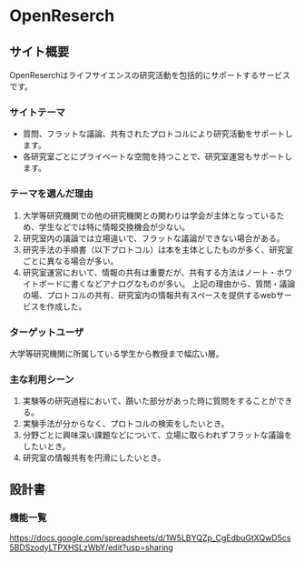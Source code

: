 # OpenReserch

## サイト概要
OpenReserchはライフサイエンスの研究活動を包括的にサポートするサービスです。

### サイトテーマ
* 質問、フラットな議論、共有されたプロトコルにより研究活動をサポートします。
* 各研究室ごとにプライベートな空間を持つことで、研究室運営もサポートします。

### テーマを選んだ理由
1. 大学等研究機関での他の研究機関との関わりは学会が主体となっているため、学生などでは特に情報交換機会が少ない。
2. 研究室内の議論では立場違いで、フラットな議論ができない場合がある。
3. 研究手法の手順書（以下プロトコル）は本を主体としたものが多く、研究室ごとに異なる場合が多い。
4. 研究室運営において、情報の共有は重要だが、共有する方法はノート・ホワイトボードに書くなどアナログなものが多い。
上記の理由から、質問・議論の場、プロトコルの共有、研究室内の情報共有スペースを提供するwebサービスを作成した。

### ターゲットユーザ
大学等研究機関に所属している学生から教授まで幅広い層。

### 主な利用シーン
1. 実験等の研究過程において、躓いた部分があった時に質問をすることができる。
2. 実験手法が分からなく、プロトコルの検索をしたいとき。
3. 分野ごとに興味深い課題などについて、立場に取らわれずフラットな議論をしたいとき。
4. 研究室の情報共有を円滑にしたいとき。

## 設計書

### 機能一覧
https://docs.google.com/spreadsheets/d/1W5LBYQZp_CgEdbuGtXQwD5cs5BDSzodyLTPXHSLzWbY/edit?usp=sharing


